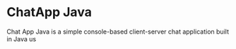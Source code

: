 <h1>ChatApp Java</h1>
<p>
  Chat App Java is a simple console-based client-server chat application built in Java us
</p> 
